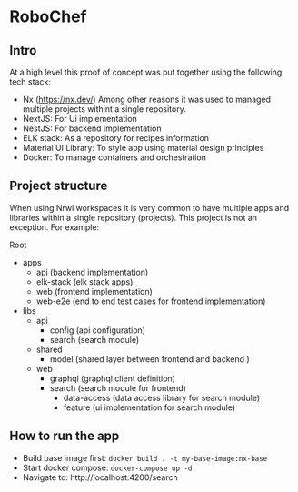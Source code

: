 

# RoboChef

## Intro

At a high level this proof of concept was put together using the following tech stack:

- Nx (https://nx.dev/) Among other reasons it was used to managed multiple projects withint a single repository. 
- NextJS: For Ui implementation
- NestJS: For backend implementation
- ELK stack: As a repository for recipes information
- Material UI Library: To style app using material design principles
- Docker: To manage containers and orchestration

## Project structure

When using Nrwl workspaces it is very common to have multiple apps and libraries within a single repository (projects). This project is not an exception. For example:

Root
  - apps
    - api (backend implementation)
    - elk-stack (elk stack apps)
    - web (frontend implementation)
    - web-e2e (end to end test cases for frontend implementation)
  - libs
    - api
      - config (api configuration)
      - search (search module)
    - shared
      - model (shared layer between frontend and backend )
    - web
      - graphql (graphql client definition)
      - search (search module for frontend)
        - data-access (data access library for search module)
        - feature (ui implementation for search module)
           

## How to run the app

- Build base image first: `docker build . -t my-base-image:nx-base`
- Start docker compose: `docker-compose up -d`
- Navigate to: http://localhost:4200/search

